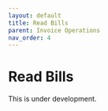 ```yaml
---
layout: default
title: Read Bills
parent: Invoice Operations
nav_order: 4
---
```

# Read Bills

This is under development.